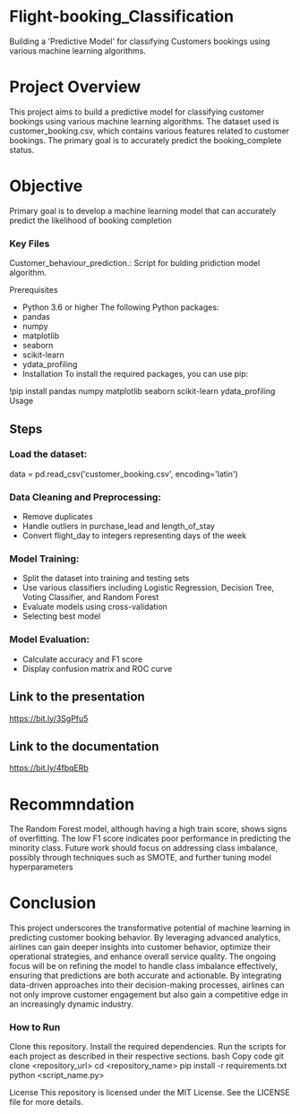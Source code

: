 # Flight-booking_Classification
Building a 'Predictive Model' for classifying Customers bookings using various machine learning algorithms.

# Project Overview
This project aims to build a predictive model for classifying customer bookings using various machine learning algorithms. The dataset used is customer_booking.csv, which contains various features related to customer bookings. The primary goal is to accurately predict the booking_complete status.
# Objective
 Primary goal is to develop a machine learning model that can accurately predict the likelihood of booking completion

### Key Files
Customer_behaviour_prediction.: Script for bulding pridiction model algorithm.

Prerequisites
- Python 3.6 or higher
The following Python packages:
- pandas
- numpy
- matplotlib
- seaborn
- scikit-learn
- ydata_profiling
- Installation
To install the required packages, you can use pip:

!pip install pandas numpy matplotlib seaborn scikit-learn ydata_profiling
Usage

## Steps
### Load the dataset:
data = pd.read_csv('customer_booking.csv', encoding='latin')

### Data Cleaning and Preprocessing:

- Remove duplicates
- Handle outliers in purchase_lead and length_of_stay
- Convert flight_day to integers representing days of the week

### Model Training:

- Split the dataset into training and testing sets
- Use various classifiers including Logistic Regression, Decision Tree, Voting Classifier, and Random Forest
- Evaluate models using cross-validation
- Selecting best model

### Model Evaluation:

- Calculate accuracy and F1 score
- Display confusion matrix and ROC curve

## Link to the presentation
https://bit.ly/3SgPfu5

## Link to the documentation
https://bit.ly/4fbqERb

# Recommndation 
The Random Forest model, although having a high train score, shows signs of overfitting. The low F1 score indicates poor performance in predicting the minority class. Future work should focus on addressing class imbalance, possibly through techniques such as SMOTE, and further tuning model hyperparameters

# Conclusion
This project underscores the transformative potential of machine learning in predicting customer booking behavior. By leveraging advanced analytics, airlines can gain deeper insights into customer behavior, optimize their operational strategies, and enhance overall service quality. The ongoing focus will be on refining the model to handle class imbalance effectively, ensuring that predictions are both accurate and actionable.
By integrating data-driven approaches into their decision-making processes, airlines can not only improve customer engagement but also gain a competitive edge in an increasingly dynamic industry.


### How to Run
Clone this repository.
Install the required dependencies.
Run the scripts for each project as described in their respective sections.
bash
Copy code
git clone <repository_url>
cd <repository_name>
pip install -r requirements.txt
python <script_name.py>

License
This repository is licensed under the MIT License. See the LICENSE file for more details.
